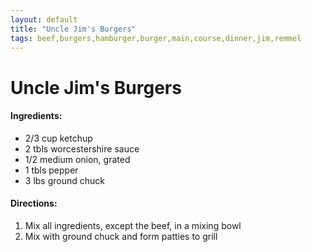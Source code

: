 ```yaml
---
layout: default
title: "Uncle Jim's Burgers"
tags: beef,burgers,hamburger,burger,main,course,dinner,jim,remmel
---
```

# Uncle Jim's Burgers

#### Ingredients:
- 2/3 cup ketchup
- 2 tbls worcestershire sauce
- 1/2 medium onion, grated
- 1 tbls pepper
- 3 lbs ground chuck

#### Directions:
1. Mix all ingredients, except the beef, in a mixing bowl
2. Mix with ground chuck and form patties to grill
